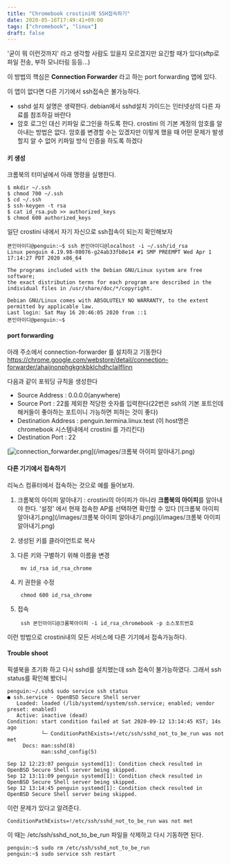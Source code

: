 ```yaml
---
title: "Chromebook crostini에 SSH접속하기"
date: 2020-05-16T17:49:41+09:00
tags: ["chromebook", "linux"]
draft: false
---
```


'굳이 뭐 이런것까지' 라고 생각할 사람도 있을지 모르겠지만 요긴할 때가 있다(sftp로 파일 전송, 부하 모니터링 등등...) 

이 방법의 핵심은 **Connection Forwarder** 라고 하는 port forwarding 앱에 있다.

이 앱이 없다면 다른 기기에서 ssh접속은 불가능하다.

* sshd 설치 설명은 생략한다. debian에서 sshd설치 가이드는 인터넷상의 다른 자료를 참조하길 바란다
* 암호 로그인 대신 키파일 로그인을 하도록 한다. crostini 의 기본 계정의 암호를 알아내는 방법은 없다. 암호를 변경할 수는 있겠지만 이렇게 했을 때 어떤 문제가 발생할지 알 수 없어 키파일 방식 인증을 하도록 하겠다

#### 키 생성

크롬북의 터미널에서 아래 명령을 실행한다.

	$ mkdir ~/.ssh
	$ chmod 700 ~/.ssh
	$ cd ~/.ssh
	$ ssh-keygen -t rsa
	$ cat id_rsa.pub >> authorized_keys
	$ chmod 600 authorized_keys

일단 crostini 내에서 자기 자신으로 ssh접속이 되는지 확인해보자

	본인아이디@penguin:~$ ssh 본인아이디@localhost -i ~/.ssh/id_rsa
	Linux penguin 4.19.98-08076-g24ab33fb8e14 #1 SMP PREEMPT Wed Apr 1 17:14:27 PDT 2020 x86_64

	The programs included with the Debian GNU/Linux system are free software;
	the exact distribution terms for each program are described in the
	individual files in /usr/share/doc/*/copyright.

	Debian GNU/Linux comes with ABSOLUTELY NO WARRANTY, to the extent
	permitted by applicable law.
	Last login: Sat May 16 20:46:05 2020 from ::1
	본인아이디@penguin:~$	

#### port forwarding

아래 주소에서 connection-forwarder 를 설치하고 기동한다
https://chrome.google.com/webstore/detail/connection-forwarder/ahaijnonphgkgnkbklchdhclailflinn 

다음과 같이 포워딩 규칙을 생성한다

* Source Address : 0.0.0.0(anywhere)
* Source Port : 22를 제외한 적당한 숫자를 입력한다(22번은 ssh의 기본 포트인데 해커들이 좋아하는 포트이니 가능하면 피하는 것이 좋다)
* Destination Address : penguin.termina.linux.test (이 host명은 chromebook 시스템내에서 crostini 를 가리킨다)
* Destination Port : 22

[![connection_forwarder.png](/images/connection_forwarder.png)](/images/크롬북 아이피 알아내기.png)

#### 다른 기기에서 접속하기

리눅스 컴퓨터에서 접속하는 것으로 예를 들어보자.

1. 크롬북의 아이피 알아내기 : crostini의 아이피가 아니라 **크롬북의 아이피**를 알아내야 한다. '설정' 에서 현재 접속한 AP를 선택하면 확인할 수 있다
[![크롬북 아이피 알아내기.png](/images/크롬북 아이피 알아내기.png)](/images/크롬북 아이피 알아내기.png)

1. 생성된 키를 클라이언트로 복사
1. 다른 키와 구별하기 위해 이름을 변경

		mv id_rsa id_rsa_chrome

1. 키  권한을 수정

		chmod 600 id_rsa_chrome

1. 접속

		ssh 본인아이디@크롬북아이피 -i id_rsa_chromebook -p 소스포트번호
		
이런 방법으로 crostini내의 모든 서비스에 다른 기기에서 접속가능하다. 

#### Trouble shoot

픽셀북을 초기화 하고 다시 sshd를 설치했는데 ssh 접속이 불가능하였다. 그래서  ssh status를 확인해 봤더니

	penguin:~/.ssh$ sudo service ssh status
	● ssh.service - OpenBSD Secure Shell server
	   Loaded: loaded (/lib/systemd/system/ssh.service; enabled; vendor preset: enabled)
	   Active: inactive (dead)
	Condition: start condition failed at Sat 2020-09-12 13:14:45 KST; 14s ago
			   └─ ConditionPathExists=!/etc/ssh/sshd_not_to_be_run was not met
		 Docs: man:sshd(8)
			   man:sshd_config(5)

	Sep 12 12:23:07 penguin systemd[1]: Condition check resulted in OpenBSD Secure Shell server being skipped.
	Sep 12 13:11:09 penguin systemd[1]: Condition check resulted in OpenBSD Secure Shell server being skipped.
	Sep 12 13:14:45 penguin systemd[1]: Condition check resulted in OpenBSD Secure Shell server being skipped.

이런 문제가 있다고 알려준다.

	ConditionPathExists=!/etc/ssh/sshd_not_to_be_run was not met
	
이 때는 /etc/ssh/sshd_not_to_be_run 파일을 삭제하고 다시 기동하면 된다.

	penguin:~$ sudo rm /etc/ssh/sshd_not_to_be_run
	penguin:~$ sudo service ssh restart
